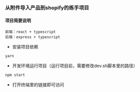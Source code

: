 ### 从附件导入产品到shopify的练手项目

#### 项目简要说明
```
前端：react + typescript
后端：express + typescript
```

- 安装项目依赖
```
yarn
```

- 开发环境运行项目（运行项目前，需要修改dev.sh脚本里的路径）
```
npm start
```
- 打开终端里的链接即可访问



